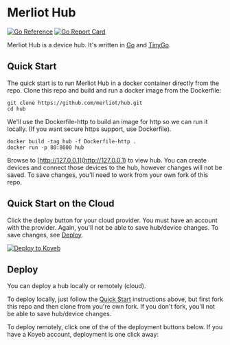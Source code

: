 # Merliot Hub

[![Go Reference](https://pkg.go.dev/badge/pkg.dev.go/github.com/merliot/hub.svg)](https://pkg.go.dev/github.com/merliot/hub)
[![Go Report Card](https://goreportcard.com/badge/github.com/merliot/hub)](https://goreportcard.com/report/github.com/merliot/hub)

Merliot Hub is a device hub.  It's written in [Go](go.dev) and [TinyGo](tinygo.org).

## Quick Start

The quick start is to run Merliot Hub in a docker container directly from the repo.  Clone this repo and build and run a docker image from the Dockerfile:

```
git clone https://github.com/merliot/hub.git
cd hub
```

We'll use the Dockerfile-http to build an image for http so we can run it locally.  (If you want secure https support, use Dockerfile).

```
docker build -tag hub -f Dockerfile-http .
docker run -p 80:8000 hub
```

Browse to [http://127.0.0.1](http://127.0.0.1) to view hub.  You can create devices and connect those devices to the hub, however changes will not be saved.  To save changes, you'll need to work from your own fork of this repo.

## Quick Start on the Cloud

Click the deploy button for your cloud provider.  You must have an account with the provider.  Again, you'll not be able to save hub/device changes.  To save changes, see [Deploy](#deploy).

[![Deploy to Koyeb](https://www.koyeb.com/static/images/deploy/button.svg)](https://app.koyeb.com/deploy?type=git&repository=github.com/merliot/hub&branch=main&name=hub)

## Deploy

You can deploy a hub locally or remotely (cloud).

To deploy locally, just follow the [Quick Start](#quick-start) instructions above, but first fork this repo and then clone from you're own fork.  If you don't fork, you'll not be able to save hub/device changes.

To deploy remotely, click one of the of the deployment buttons below.
If you have a Koyeb account, deployment is one click away:



